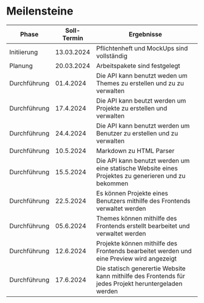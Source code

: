 # Meilensteine
|Phase|Soll-Termin|Ergebnisse|
|-----|-----------|----------|
|Initiierung| 13.03.2024 |Pflichtenheft und MockUps sind vollständig|vorhanden|
|Planung| 20.03.2024 |Arbeitspakete sind festgelegt|
|Durchführung| 01.4.2024 |Die API kann benutzt weden um Themes zu erstellen und zu zu verwalten|
|Durchführung| 17.4.2024 |Die API kann beutzt werden um Projekte zu erstellen und verwalten|
|Durchführung| 24.4.2024 |Die API kann benutzt werden um Benutzer zu erstellen und zu verwalten|
|Durchführung| 10.5.2024 |Markdown zu HTML Parser|
|Durchführung| 15.5.2024 |Die API kann benutzt werden um eine statische Website eines Projektes zu generieren und zu bekommen|
|Durchführung| 22.5.2024 |Es können Projekte eines Benutzers mithilfe des Frontends verwaltet werden|
|Durchführung| 05.6.2024 |Themes können mithilfe des Frontends erstellt bearbeitet und verwaltet werden|
|Durchführung| 12.6.2024 |Projekte können mithilfe des Frontends bearbeitet werden und eine Preview wird angezeigt|
|Durchführung| 17.6.2024 |Die statisch generertie Website kann mithilfe des Frontends für jedes Projekt heruntergeladen werden|